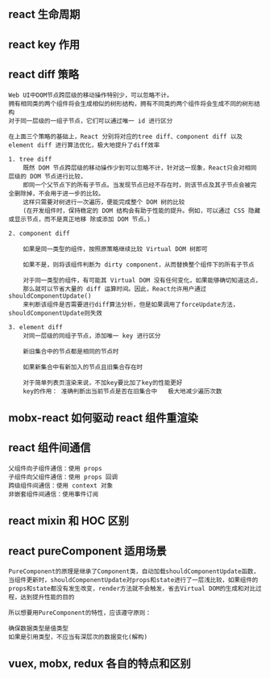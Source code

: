 ## react 生命周期

## react key 作用

## react diff 策略

    Web UI中DOM节点跨层级的移动操作特别少，可以忽略不计。
    拥有相同类的两个组件将会生成相似的树形结构，拥有不同类的两个组件将会生成不同的树形结构
    对于同一层级的一组子节点，它们可以通过唯一 id 进行区分

    在上面三个策略的基础上，React 分别将对应的tree diff、component diff 以及 element diff 进行算法优化，极大地提升了diff效率

    1. tree diff
        既然 DOM 节点跨层级的移动操作少到可以忽略不计，针对这一现象，React只会对相同层级的 DOM 节点进行比较，
        即同一个父节点下的所有子节点。当发现节点已经不存在时，则该节点及其子节点会被完全删除掉，不会用于进一步的比较。
        这样只需要对树进行一次遍历，便能完成整个 DOM 树的比较
        (在开发组件时，保持稳定的 DOM 结构会有助于性能的提升。例如，可以通过 CSS 隐藏或显示节点，而不是真正地移 除或添加 DOM 节点。)

    2. component diff

        如果是同一类型的组件，按照原策略继续比较 Virtual DOM 树即可

        如果不是，则将该组件判断为 dirty component，从而替换整个组件下的所有子节点

        对于同一类型的组件，有可能其 Virtual DOM 没有任何变化，如果能够确切知道这点，
        那么就可以节省大量的 diff 运算时间。因此，React允许用户通过shouldComponentUpdate()
        来判断该组件是否需要进行diff算法分析，但是如果调用了forceUpdate方法，shouldComponentUpdate则失效

    3. element diff
        对同一层级的同组子节点，添加唯一 key 进行区分

        新旧集合中的节点都是相同的节点时

        如果新集合中有新加入的节点且旧集合存在时

        对于简单列表页渲染来说，不加key要比加了key的性能更好
        key的作用： 准确判断出当前节点是否在旧集合中   极大地减少遍历次数


## mobx-react 如何驱动 react 组件重渲染

## react 组件间通信

    父组件向子组件通信：使用 props
    子组件向父组件通信：使用 props 回调
    跨级组件间通信：使用 context 对象
    非嵌套组件间通信：使用事件订阅


## react mixin 和 HOC 区别


## react pureComponent 适用场景

    PureComponent的原理是继承了Component类，自动加载shouldComponentUpdate函数，当组件更新时，shouldComponentUpdate对props和state进行了一层浅比较，如果组件的props和state都没有发生改变，render方法就不会触发，省去Virtual DOM的生成和对比过程，达到提升性能的目的

    所以想要用PureComponent的特性，应该遵守原则：

    确保数据类型是值类型
    如果是引用类型，不应当有深层次的数据变化(解构)

## vuex, mobx, redux 各自的特点和区别